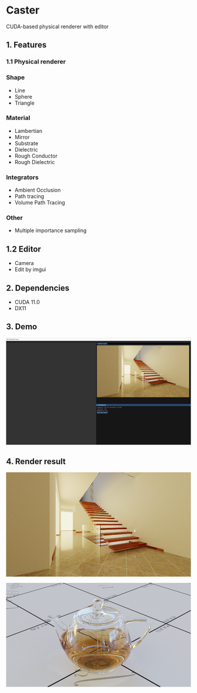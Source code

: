 # Caster

CUDA-based physical renderer with editor



## 1. Features

### 1.1 Physical renderer

### Shape

- Line
- Sphere
- Triangle



### Material

- Lambertian
- Mirror
- Substrate
- Dielectric
- Rough Conductor
- Rough Dielectric



### Integrators

- Ambient Occlusion
- Path tracing
- Volume Path Tracing



### Other

- Multiple importance sampling



## 1.2 Editor

- Camera
- Edit by imgui



## 2. Dependencies

- CUDA 11.0
- DX11



## 3. Demo

![Demo](images/Demo.png)



## 4. Render result

![staircase2](images/staircase2.png)



![teapot-full](images/teapot-full.png)